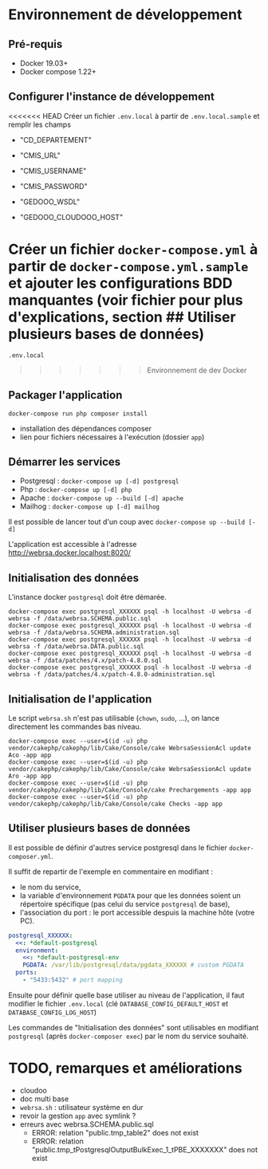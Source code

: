 # Environnement de développement

## Pré-requis

* Docker 19.03+
* Docker compose 1.22+

## Configurer l'instance de développement

<<<<<<< HEAD
Créer un fichier `.env.local` à partir de `.env.local.sample` et remplir les champs
* "CD_DEPARTEMENT"

* "CMIS_URL"
* "CMIS_USERNAME"
* "CMIS_PASSWORD"

* "GEDOOO_WSDL"
* "GEDOOO_CLOUDOOO_HOST"

Créer un fichier `docker-compose.yml`  à partir de `docker-compose.yml.sample` et ajouter les configurations BDD manquantes (voir fichier pour plus d'explications, section ## Utiliser plusieurs bases de données)
=======
`.env.local`
>>>>>>> Environnement de dev Docker

## Packager l'application

`docker-compose run php composer install`

* installation des dépendances composer
* lien pour fichiers nécessaires à l'exécution (dossier `app`)

## Démarrer les services

* Postgresql : `docker-compose up [-d] postgresql`
* Php : `docker-compose up [-d] php`
* Apache : `docker-compose up --build [-d] apache`
* Mailhog : `docker-compose up [-d] mailhog`

Il est possible de lancer tout d'un coup avec `docker-compose up --build [-d]`

L'application est accessible à l'adresse http://webrsa.docker.localhost:8020/

## Initialisation des données

L'instance docker `postgresql` doit être démarée.

```
docker-compose exec postgresql_XXXXXX psql -h localhost -U webrsa -d webrsa -f /data/webrsa.SCHEMA.public.sql
docker-compose exec postgresql_XXXXXX psql -h localhost -U webrsa -d webrsa -f /data/webrsa.SCHEMA.administration.sql
docker-compose exec postgresql_XXXXXX psql -h localhost -U webrsa -d webrsa -f /data/webrsa.DATA.public.sql
docker-compose exec postgresql_XXXXXX psql -h localhost -U webrsa -d webrsa -f /data/patches/4.x/patch-4.8.0.sql
docker-compose exec postgresql_XXXXXX psql -h localhost -U webrsa -d webrsa -f /data/patches/4.x/patch-4.8.0-administration.sql
```

## Initialisation de l'application

Le script `webrsa.sh` n'est pas utilisable (`chown`, `sudo`, …), on lance directement les commandes bas niveau.

```
docker-compose exec --user=$(id -u) php vendor/cakephp/cakephp/lib/Cake/Console/cake WebrsaSessionAcl update Aco -app app
docker-compose exec --user=$(id -u) php vendor/cakephp/cakephp/lib/Cake/Console/cake WebrsaSessionAcl update Aro -app app
docker-compose exec --user=$(id -u) php vendor/cakephp/cakephp/lib/Cake/Console/cake Prechargements -app app
docker-compose exec --user=$(id -u) php vendor/cakephp/cakephp/lib/Cake/Console/cake Checks -app app
```

## Utiliser plusieurs bases de données

Il est possible de définir d'autres service postgresql dans le fichier `docker-composer.yml`.

Il suffit de repartir de l'exemple en commentaire en modifiant :
* le nom du service,
* la variable d'environnement `PGDATA` pour que les données soient un répertoire spécifique (pas celui du service `postgresql` de base),
* l'association du port : le port accessible despuis la machine hôte (votre PC).

```yml
postgresql_XXXXXX:
  <<: *default-postgresql
  environment:
    <<: *default-postgresql-env
    PGDATA: /var/lib/postgresql/data/pgdata_XXXXXX # custom PGDATA
  ports:
    - "5433:5432" # port mapping
```

Ensuite pour définir quelle base utiliser au niveau de l'application, il faut modifier le fichier `.env.local` (clé `DATABASE_CONFIG_DEFAULT_HOST` et `DATABASE_CONFIG_LOG_HOST`)

Les commandes de "Initialisation des données" sont utilisables en modifiant `postgresql` (après `docker-composer exec`) par le nom du service souhaité.


# TODO, remarques et améliorations

* cloudoo
* doc multi base
* `webrsa.sh` : utilisateur système en dur
* revoir la gestion `app` avec symlink ?
* erreurs avec webrsa.SCHEMA.public.sql
  * ERROR:  relation "public.tmp_table2" does not exist
  * ERROR:  relation "public.tmp_tPostgresqlOutputBulkExec_1_tPBE_XXXXXXX" does not exist
